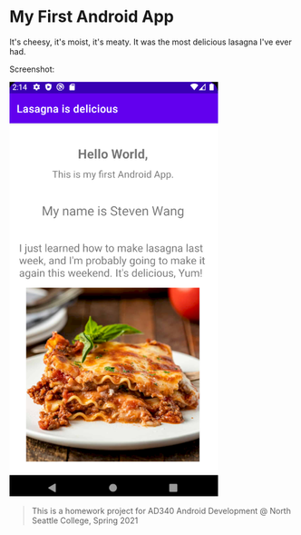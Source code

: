 # My First Android App

It's cheesy, it's moist, it's meaty. It was the most delicious lasagna I've ever had.  

Screenshot:  

![Screen shot of the app](firstApp.png)

> This is a homework project for AD340 Android Development @ North Seattle College, Spring 2021
